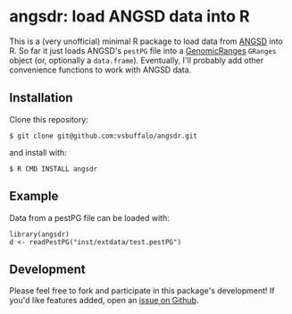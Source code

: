 # angsdr: load ANGSD data into R

This is a (very unofficial) minimal R package to load data from
[ANGSD](http://www.popgen.dk/angsd/index.php/Main_Page) into R. So far it just
loads ANGSD's `pestPG` file into a
[GenomicRanges](http://www.bioconductor.org/packages/release/bioc/html/GenomicRanges.html)
`GRanges` object (or, optionally a `data.frame`). Eventually, I'll probably add
other convenience functions to work with ANGSD data.

## Installation

Clone this repository:

    $ git clone git@github.com:vsbuffalo/angsdr.git

and install with:

    $ R CMD INSTALL angsdr

## Example

Data from a pestPG file can be loaded with:

    library(angsdr)
    d <- readPestPG("inst/extdata/test.pestPG")

## Development

Please feel free to fork and participate in this package's development! If
you'd like features added, open an [issue on
Github](https://github.com/vsbuffalo/angsdr/issues).
